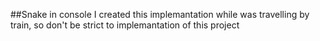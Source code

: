 ##Snake in console
I created this implemantation while was travelling by train, so don't be strict to implemantation of this project
